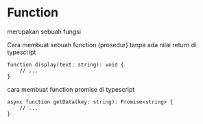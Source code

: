 # Function
merupakan sebuah fungsi 

Cara membuat sebuah function (prosedur) tanpa ada nilai return di typescript
```
function display(text: string): void {
    // ...
}
```

cara membuat function promise di typescript

```
async function getData(key: string): Promise<string> {
    // ...
}
```
